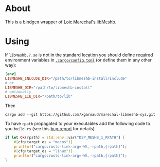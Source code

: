 # About

This is a [bindgen](https://github.com/rust-lang/rust-bindgen) wrapper of [Loic Marechal's libMeshb](https://github.com/LoicMarechal/libMeshb.git).


# Using

If `libMeshb.7.so` is not in the standard location you should define required environment variables in
[`.cargo/config.toml`](https://doc.rust-lang.org/cargo/reference/config.html#env) (or define them in any other way):

```toml
[env]
LIBMESHB_INLCUDE_DIR="/path/to/libmeshb-install/include"
# or
LIBMESHB_DIR="/path/to/libmeshb-install"
# optionally
LIBMESHB_LIB_DIR="/path/to/lib"
```

Then

```
cargo add --git https://github.com/xgarnaud/marechal-libmeshb-sys.git
```

To have `rpath` propagated to your executables add the following code to you `build.rs` (see this [bug report](https://github.com/rust-lang/cargo/issues/5077) for details).

```rust
if let Ok(rpath) = std::env::var("DEP_MESHB_1_RPATH") {
    #[cfg(target_os = "macos")]
    println!("cargo:rustc-link-arg=-Wl,-rpath,{rpath}");
    #[cfg(target_os = "linux")]
    println!("cargo:rustc-link-arg=-Wl,-rpath,{rpath}");
}
```

